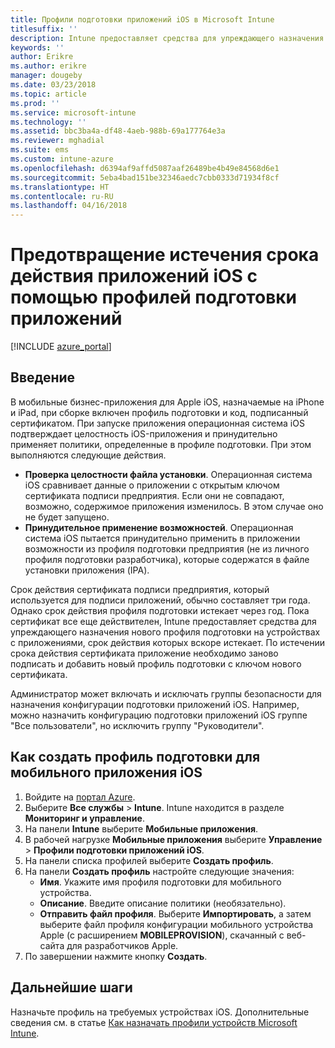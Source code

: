 ```yaml
---
title: Профили подготовки приложений iOS в Microsoft Intune
titlesuffix: ''
description: Intune предоставляет средства для упреждающего назначения нового профиля подготовки на устройствах с приложениями, срок действия которых вскоре истекает.
keywords: ''
author: Erikre
ms.author: erikre
manager: dougeby
ms.date: 03/23/2018
ms.topic: article
ms.prod: ''
ms.service: microsoft-intune
ms.technology: ''
ms.assetid: bbc3ba4a-df48-4aeb-988b-69a177764e3a
ms.reviewer: mghadial
ms.suite: ems
ms.custom: intune-azure
ms.openlocfilehash: d6394af9affd5087aaf26489be4b49e84568d6e1
ms.sourcegitcommit: 5eba4bad151be32346aedc7cbb0333d71934f8cf
ms.translationtype: HT
ms.contentlocale: ru-RU
ms.lasthandoff: 04/16/2018
---
```

# <a name="use-ios-app-provisioning-profiles-to-prevent-your-apps-from-expiring"></a>Предотвращение истечения срока действия приложений iOS с помощью профилей подготовки приложений

[!INCLUDE [azure_portal](./includes/azure_portal.md)]

## <a name="introduction"></a>Введение

В мобильные бизнес-приложения для Apple iOS, назначаемые на iPhone и iPad, при сборке включен профиль подготовки и код, подписанный сертификатом. При запуске приложения операционная система iOS подтверждает целостность iOS-приложения и принудительно применяет политики, определенные в профиле подготовки. При этом выполняются следующие действия.

- **Проверка целостности файла установки**. Операционная система iOS сравнивает данные о приложении с открытым ключом сертификата подписи предприятия. Если они не совпадают, возможно, содержимое приложения изменилось. В этом случае оно не будет запущено.
- **Принудительное применение возможностей**. Операционная система iOS пытается принудительно применить в приложении возможности из профиля подготовки предприятия (не из личного профиля подготовки разработчика), которые содержатся в файле установки приложения (IPA).


Срок действия сертификата подписи предприятия, который используется для подписи приложений, обычно составляет три года. Однако срок действия профиля подготовки истекает через год. Пока сертификат все еще действителен, Intune предоставляет средства для упреждающего назначения нового профиля подготовки на устройствах с приложениями, срок действия которых вскоре истекает.
По истечении срока действия сертификата приложение необходимо заново подписать и добавить новый профиль подготовки с ключом нового сертификата.

Администратор может включать и исключать группы безопасности для назначения конфигурации подготовки приложений iOS. Например, можно назначить конфигурацию подготовки приложений iOS группе "Все пользователи", но исключить группу "Руководители".

## <a name="how-to-create-an-ios-mobile-app-provisioning-profile"></a>Как создать профиль подготовки для мобильного приложения iOS

1. Войдите на [портал Azure](https://portal.azure.com).
2. Выберите **Все службы** > **Intune**. Intune находится в разделе **Мониторинг и управление**.
3. На панели **Intune** выберите **Мобильные приложения**.
1.  В рабочей нагрузке **Мобильные приложения** выберите **Управление** > **Профили подготовки приложений iOS**.
2.  На панели списка профилей выберите **Создать профиль**.
3. На панели **Создать профиль** настройте следующие значения:
    - **Имя**. Укажите имя профиля подготовки для мобильного устройства.
    - **Описание**. Введите описание политики (необязательно).
    - **Отправить файл профиля**. Выберите **Импортировать**, а затем выберите файл профиля конфигурации мобильного устройства Apple (с расширением **MOBILEPROVISION**), скачанный с веб-сайта для разработчиков Apple.
4. По завершении нажмите кнопку **Создать**.

## <a name="next-steps"></a>Дальнейшие шаги

Назначьте профиль на требуемых устройствах iOS. Дополнительные сведения см. в статье [Как назначать профили устройств Microsoft Intune](device-profile-assign.md).

